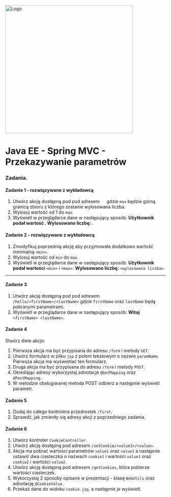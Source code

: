 <img alt="Logo" src="http://coderslab.pl/svg/logo-coderslab.svg" width="400">

# Java EE  - Spring MVC - Przekazywanie parametrów

### Zadania.


#### Zadanie 1 - rozwiązywane z wykładowcą

1. Utwórz akcję dostępną pod pod adresem `  ` gdzie `max` będzie górną granicą zbioru z którego zostanie wylosowana liczba.
2. Wylosuj wartość od 1 do `max`.
3. Wyświetl w przeglądarce dane w następujący sposób: **Użytkownik podał wartość <max>. Wylosowano liczbę: <wylosowana liczba>**.

#### Zadanie 2 - rozwiązywane z wykładowcą

1. Zmodyfikuj poprzednią akcję aby przyjmowała dodatkowo wartość minimalną `<min>`.
2. Wylosuj wartość od `min` do `max`.
3. Wyświetl w przeglądarce dane w następujący sposób: **Użytkownik podał wartości** `<min>` i `<max>`.
 **Wylosowano liczbę:** `<wylosowana liczba>`.

-------------------------------------------------------------------------------

#### Zadanie 3

1. Utwórz akcję dostępną pod pod adresem `/hello/<firstName>/<lastName>` gdzie `firstName` oraz `lastName`  będą pobranymi parametrami.
3. Wyświetl w przeglądarce dane w następujący sposób: **Witaj** `<firstName> <lastName>`.

#### Zadanie 4

Stwórz dwie akcje:
1. Pierwsza akcja ma być przypisana do adresu `/form` i metody `GET`.
2. Utwórz formularz w pliku `jsp` z polem tekstowym o nazwie `paramName`. Pierwsza akcja ma wyświetlać ten formularz.
2. Druga akcja ma być przypisana do adresu `/form` i metody `POST`.
3. Określając adresy wykorzystaj adnotacje `@GetMapping` oraz `@PostMapping`.
4. W metodzie obsługiwanej metoda POST odbierz a następnie wyświetl parametr.

#### Zadanie 5
1. Dodaj do całego kontrolera przedrostek `/first`. 
2. Sprawdź, jak zmieniły się adresy akcji z poprzedniego zadania.

#### Zadanie 6
1. Utwórz kontroler `CookieController`.
2. Utwórz akcję dostępną pod adresem `/setCookie/<value1>/<value>`.  
3. Akcja ma pobrać wartości parametrów `value1` oraz `value2` a następnie ustawić 
dwa ciasteczka o nazwach `cookie1` i wartości `value1` oraz `cookie2` i wartości `value2`. 
4. Utwórz akcję dostępną pod adresem `/getCookies`, która pobierze wartości ciasteczek.
5. Wykorzystaj 2 sposoby opisane w prezentacji - klasę `WebUtils` oraz adnotację `@CookieValue`.
6. Przekaż dane do widoku `cookie.jsp`, a następnie je wyświetl.
